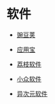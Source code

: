 # 软件


<div id = "首"></div>
<script src = "../js/首.js"></script>


* [豌豆荚](https://m.wandoujia.com/)
* [应用宝](https://sj.qq.com/)


* [荔枝软件](https://www.lizhi.io/)
* [小众软件](https://www.appinn.com/)
* [异次元软件](https://www.iplaysoft.com/)
